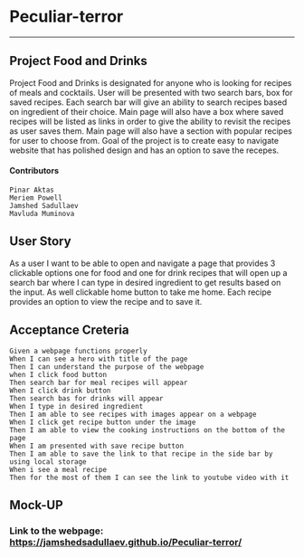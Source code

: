 # Peculiar-terror
---

## Project Food and Drinks

Project Food and Drinks is designated for anyone who is looking for recipes of meals and cocktails. User will be presented with two search bars, box for saved recipes. Each search bar will give an ability to search recipes based on ingredient of their choice. Main page will also have a box where saved recipes will be listed as links in order to give the ability to revisit the recipes as user saves them. Main page will also have a section with popular recipes for user to choose from. 
Goal of the project is to create easy to navigate website that has polished design and has an option to save the recepes.

#### Contributors 
```
Pinar Aktas
Meriem Powell
Jamshed Sadullaev
Mavluda Muminova
```


## User Story 

As a user I want to be able to open and navigate a page that provides 3 clickable options one for food and  one for drink recipes that will open up a search bar where I can type in desired ingredient to get results based on the input. As well clickable home button to take me home. Each recipe provides an option to view the recipe and to save it.

## Acceptance Creteria 
```
Given a webpage functions properly
When I can see a hero with title of the page
Then I can understand the purpose of the webpage 
when I click food button
Then search bar for meal recipes will appear
When I click drink button
Then search bas for drinks will appear
When I type in desired ingredient
Then I am able to see recipes with images appear on a webpage
When I click get recipe button under the image
Then I am able to view the cooking instructions on the bottom of the page
When I am presented with save recipe button 
Then I am able to save the link to that recipe in the side bar by using local storage 
When i see a meal recipe 
Then for the most of them I can see the link to youtube video with it 
```

## Mock-UP



### Link to the webpage: https://jamshedsadullaev.github.io/Peculiar-terror/










